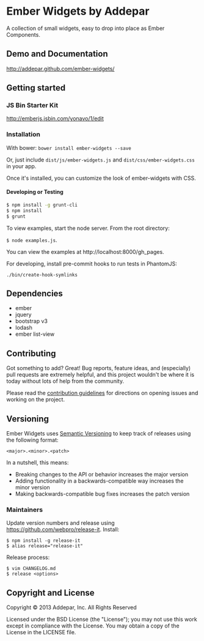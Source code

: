# Ember Widgets by Addepar

A collection of small widgets, easy to drop into place as Ember Components.


## Demo and Documentation
http://addepar.github.com/ember-widgets/


## Getting started

### JS Bin Starter Kit

http://emberjs.jsbin.com/yonavo/1/edit

### Installation

With bower: `bower install ember-widgets --save`

Or, just include `dist/js/ember-widgets.js` and `dist/css/ember-widgets.css` in your app.

Once it's installed, you can customize the look of ember-widgets with CSS.


#### Developing or Testing

```bash
$ npm install -g grunt-cli
$ npm install
$ grunt
```

To view examples, start the node server. From the root directory:

`$ node examples.js`.

You can view the examples at http://localhost:8000/gh_pages.

For developing, install pre-commit hooks to run tests in PhantomJS:

`./bin/create-hook-symlinks`


## Dependencies
* ember
* jquery
* bootstrap v3
* lodash
* ember list-view


## Contributing

Got something to add? Great! Bug reports, feature ideas, and (especially) pull
requests are extremely helpful, and this project wouldn't be where it is today
without lots of help from the community.

Please read the [contribution guidelines](CONTRIBUTING.md) for directions on
opening issues and working on the project.


## Versioning

Ember Widgets uses [Semantic Versioning](http://semver.org) to keep track of
releases using the following format:

`<major>.<minor>.<patch>`

In a nutshell, this means:
* Breaking changes to the API or behavior increases the major version
* Adding functionality in a backwards-compatible way increases the minor version
* Making backwards-compatible bug fixes increases the patch version


### Maintainers
Update version numbers and release using https://github.com/webpro/release-it. Install:
```
$ npm install -g release-it
$ alias release="release-it"
```
Release process:
```
$ vim CHANGELOG.md
$ release <options>
```


## Copyright and License
Copyright © 2013 Addepar, Inc. All Rights Reserved

Licensed under the BSD License (the "License"); you may not use this work
except in compliance with the License. You may obtain a copy of the License in
the LICENSE file.
